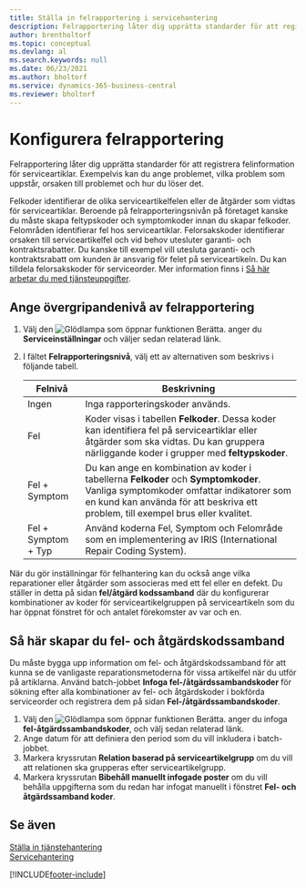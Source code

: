 ```yaml
---
title: Ställa in felrapportering i servicehantering
description: Felrapportering låter dig upprätta standarder för att registrera felinformation för serviceartiklar med felkoder etc.
author: brentholtorf
ms.topic: conceptual
ms.devlang: al
ms.search.keywords: null
ms.date: 06/23/2021
ms.author: bholtorf
ms.service: dynamics-365-business-central
ms.reviewer: bholtorf
---
```


# Konfigurera felrapportering
Felrapportering låter dig upprätta standarder för att registrera felinformation för serviceartiklar. Exempelvis kan du ange problemet, vilka problem som uppstår, orsaken till problemet och hur du löser det.  

Felkoder identifierar de olika serviceartikelfelen eller de åtgärder som vidtas för serviceartiklar. Beroende på felrapporteringsnivån på företaget kanske du måste skapa feltypskoder och symptomkoder innan du skapar felkoder. Felområden identifierar fel hos serviceartiklar. Felorsakskoder identifierar orsaken till serviceartikelfel och vid behov utesluter garanti- och kontraktsrabatter. Du kanske till exempel vill utesluta garanti- och kontraktsrabatt om kunden är ansvarig för felet på serviceartikeln. Du kan tilldela felorsakskoder för serviceorder. Mer information finns i [Så här arbetar du med tjänsteuppgifter](service-how-to-work-on-service-tasks.md).  

## Ange övergripandenivå av felrapportering
1. Välj den ![Glödlampa som öppnar funktionen Berätta.](media/ui-search/search_small.png "Berätta vad du vill göra") anger du **Serviceinställningar** och väljer sedan relaterad länk.
2. I fältet **Felrapporteringsnivå**, välj ett av alternativen som beskrivs i följande tabell.  

    |**Felnivå**|**Beskrivning**|  
    |------------|-------------|  
    |Ingen | Inga rapporteringskoder används.|  
    |Fel | Koder visas i tabellen **Felkoder**. Dessa koder kan identifiera fel på serviceartiklar eller åtgärder som ska vidtas. Du kan gruppera närliggande koder i grupper med **feltypskoder**.|  
    |Fel + Symptom | Du kan ange en kombination av koder i tabellerna **Felkoder** och **Symptomkoder**. Vanliga symptomkoder omfattar indikatorer som en kund kan använda för att beskriva ett problem, till exempel brus eller kvalitet.|  
    |Fel + Symptom + Typ | Använd koderna Fel, Symptom och Felområde som en implementering av IRIS (International Repair Coding System).|  

När du gör inställningar för felhantering kan du också ange vilka reparationer eller åtgärder som associeras med ett fel eller en defekt. Du ställer in detta på sidan **fel/åtgärd kodssamband** där du konfigurerar kombinationer av koder för serviceartikelgruppen på serviceartikeln som du har öppnat fönstret för och antalet förekomster av var och en.

## Så här skapar du fel- och åtgärdskodssamband
<!--this needs to go in a working with topic-->
Du måste bygga upp information om fel- och åtgärdskodssamband för att kunna se de vanligaste reparationsmetoderna för vissa artikelfel när du utför på artiklarna. Använd batch-jobbet **Infoga fel-/åtgärdssambandskoder** för sökning efter alla kombinationer av fel- och åtgärdskoder i bokförda serviceorder och registrera dem på sidan **Fel-/åtgärdssambandskoder**.

1. Välj den ![Glödlampa som öppnar funktionen Berätta.](media/ui-search/search_small.png "Berätta vad du vill göra") anger du infoga **fel-åtgärdssambandskoder**, och välj sedan relaterad länk.  
2. Ange datum för att definiera den period som du vill inkludera i batch-jobbet.  
3. Markera kryssrutan **Relation baserad på serviceartikelgrupp** om du vill att relationen ska grupperas efter serviceartikelgrupp.  
4. Markera kryssrutan **Bibehåll manuellt infogade poster** om du vill behålla uppgifterna som du redan har infogat manuellt i fönstret **Fel- och åtgärdssamband koder**.  

## Se även
[Ställa in tjänstehantering](service-setup-service.md)  
[Servicehantering](service-service.md)  


[!INCLUDE[footer-include](includes/footer-banner.md)]